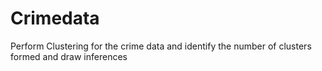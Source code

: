 # Crimedata
 Perform Clustering for the crime data and identify the number of clusters  formed and draw inferences

